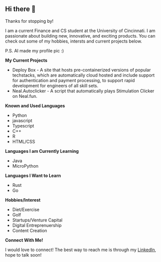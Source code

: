 ## Hi there 👋

<p>Thanks for stopping by! 

I am a current Finance and CS student at the University of Cincinnati. I am passionate about building new, innovative, and exciting products. You can check out some of my hobbies, intersts and current projects below.

P.S. AI made my profile pic :)
</p>

<div id="current_projects">
    <p>
        <b>My Current Projects </b>
    </p>
    <ul>
        <li> Deploy Box - A site that hosts pre-containerized versions of popular techstacks, which are automatically cloud hosted and include support for authentication and payment processing, to support rapid development for engineers of all skill sets.</li>
        <li>Neal.Autoclicker - A script that automatically plays Stimulation Clicker on Neal.fun.</li>
    </ul>
</div>

<div id="known_languages">
    <p>
        <b>Known and Used Languages</b>
    </p>
    <ul>
        <li>Python</li>
        <li>javascript</li>
        <li>Typescript</li>
        <li>C++</li>
        <li>R</li>
        <li>HTML/CSS</li>
    </ul>
</div>

<div id="languages_im_currently_learning">
    <p>
        <b>Languages I am Currently Learning</b>
    </p>
    <ul>
        <li>Java</li>
        <li>MicroPython</li>
    </ul>
</div>

<div id="languages_im_learning">
    <p>
        <b>Languages I Want to Learn</b>
    </p>
    <ul>
        <li>Rust</li>
        <li>Go</li>
    </ul>
</div>

<div id="hobbies_interests">
    <p>
        <b>Hobbies/Interest</b>
    </p>
    <ul>
        <li>Diet/Exercise</li>
        <li>Golf</li>
        <li>Startups/Venture Capital</li>
        <li>Digital Entreprenuership</li>
        <li>Content Creation</li>
    </ul>
</div>

<div id="connect_with_me">
    <p>
        <b>Connect With Me!</b>
    </p>
    <p>I would love to connect! The best way to reach me is through my <a href="https://www.linkedin.com/in/jacobwernke/">LinkedIn</a>, hope to talk soon!</p>
</div>

<!--
**WernkeJD/Wernkejd** is a ✨ _special_ ✨ repository because its `README.md` (this file) appears on your GitHub profile.

Here are some ideas to get you started:

- 🔭 I’m currently working on ...
- 🌱 I’m currently learning ...
- 👯 I’m looking to collaborate on ...
- 🤔 I’m looking for help with ...
- 💬 Ask me about ...
- 📫 How to reach me: ...
- 😄 Pronouns: ...
- ⚡ Fun fact: ...
-->
